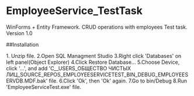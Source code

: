 # EmployeeService_TestTask
WinForms + Entity Framework. CRUD operations with employees
Test task. Version 1.0

##Installation

1\. Unzip file.
2\.Open SQL Managment Studio
3\.Right click 'Databases' on left panel(Object Explorer)
4\.Click Restore Database...
5\.Choose Device, click '...', and add 'C__USERS_ОБЩЕСТВО ЧИСТЫХ ЛИЦ_SOURCE_REPOS_EMPLOYEESERVICETEST_BIN_DEBUG_EMPLOYEESERVDB.MDF.bak' file.
6\.Click 'Ok', then 'Ok' again.
7\.Go to bin/Debug
8\.Run 'EmployeeServiceTest.exe' file.
